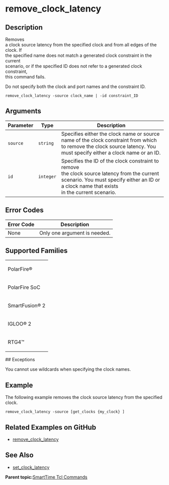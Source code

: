 # remove\_clock\_latency

## Description

Removes<br /> a clock source latency from the specified clock and from all edges of the clock. If<br /> the specified name does not match a generated clock constraint in the current<br /> scenario, or if the specified ID does not refer to a generated clock constraint,<br /> this command fails.

Do not specify both the clock and port names and the constraint ID.

```
remove_clock_latency -source clock_name | -id constraint_ID
```

## Arguments

|Parameter|Type|Description|
|---------|----|-----------|
|`source`|`string`|Specifies either the clock name or source name of the clock constraint from which to remove the clock source latency. You must specify either a clock name or an ID.|
|`id`|`integer`|Specifies the ID of the clock constraint to<br /> remove<br /> the clock source latency from the current<br /> scenario. You must specify either an ID or a clock name that exists<br /> in the current scenario.|

## Error Codes

|Error Code|Description|
|----------|-----------|
|None|Only one argument is needed.|

## Supported Families

<table id="GUID-56F9E300-6CAB-48D0-9D92-B4EC8F62D904"><tbody><tr><td>

PolarFire®

</td></tr><tr><td>

PolarFire SoC

</td></tr><tr><td>

SmartFusion® 2

</td></tr><tr><td>

IGLOO® 2

</td></tr><tr><td>

RTG4™

</td></tr></tbody>
</table>## Exceptions

You cannot use wildcards when specifying the clock names.

## Example

The following example removes the clock source latency from the specified clock.

```
remove_clock_latency -source [get_clocks {my_clock} ]
```

## Related Examples on GitHub

-   [remove\_clock\_latency](https://github.com/MicrochipTech/Libero-SoC-Design-Suite-Tcl-Examples/tree/basic_tcl_examples/SmartTime/remove_clock_latency)

## See Also

-   [set\_clock\_latency](GUID-ADCD0954-D84B-49D9-B973-0D3C6861F30F.md)

**Parent topic:**[SmartTime Tcl Commands](GUID-96623DD0-9D90-4AFA-90C3-B2BAEEE15670.md)

